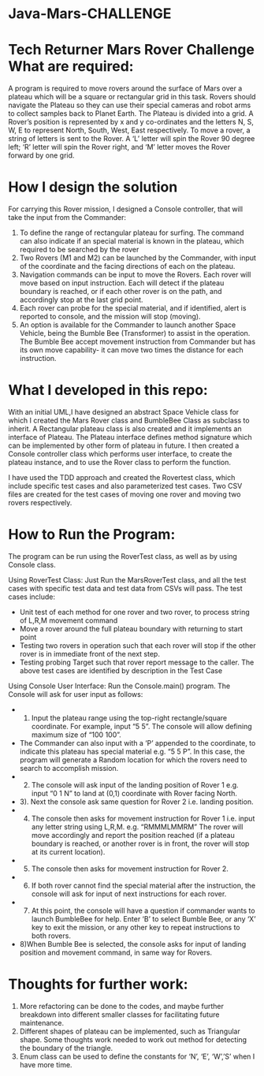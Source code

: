 # Java-Mars-CHALLENGE
Tech Returner Mars Rover Challenge
What are required:
==================
A program is required to move rovers around the surface of Mars over a plateau which will be a square or rectangular grid in this task. Rovers should navigate the Plateau so they can use their special cameras and robot arms  to collect samples back to Planet Earth.
The Plateau is divided into a grid. A Rover’s position is represented by x and y co-ordinates and the letters N, S, W, E to represent North, South, West, East respectively. To move a rover, a string of letters is sent to the Rover. A ‘L’ letter will spin the Rover 90 degree left; ‘R’ letter will spin the Rover right, and ‘M’ letter moves the Rover forward by one grid.

How I design the solution 
==========================
For carrying this Rover mission, I designed a Console controller, that will take the input from the Commander:
1.	To define the range of rectangular plateau for surfing. The command can also indicate if an special material is known in the plateau, which required to be searched by the rover
2.	Two Rovers (M1 and M2) can be launched by the Commander, with input of the coordinate and the facing directions of each on the plateau.
3.	Navigation commands can be input to move the Rovers. Each rover will move based on input instruction. Each will detect if the plateau boundary is reached, or if each other rover is on the path, and accordingly stop at the last grid point.
4.	Each rover can probe for the special material, and if identified, alert is reported to console, and the mission will stop (moving).
5.	An option is available for the Commander to launch another Space Vehicle, being the Bumble Bee (Transformer)  to assist in the operation. The Bumble Bee accept movement instruction from Commander but has its own move capability-  it can move two times the distance for each instruction.

What I developed in this repo:
=============================
With an initial UML,I have designed an abstract Space Vehicle class for which I created the Mars Rover class  and BumbleBee Class as subclass to inherit. A Rectangular plateau class is also created and it implements an interface of Plateau. The Plateau interface defines method signature which can be implemented by other form of plateau in future. I then created a Console controller class which performs user interface, to create the plateau instance, and to use the Rover class to perform the function. 

I have used the TDD approach and created the Rovertest class, which include specific test cases and also parameterized test cases. Two CSV files are created for the test cases of moving one rover and moving two rovers respectively. 

How to Run the Program:
======================
The program can be run using the RoverTest class, as well as by using Console class.

Using RoverTest Class:
Just Run the MarsRoverTest class, and all the test cases with specific test data and test data from CSVs will pass. The test cases include:
-	Unit test of each method for one rover and two rover, to process string of L,R,M movement command
-	Move a rover around the full plateau boundary with returning to start point
-	Testing two rovers in operation such that each rover will stop if the other rover is in immediate front of the next step.
-	Testing probing Target such that rover report message to the caller.
The above test cases are identified by description in the Test Case

Using Console User Interface:
Run the Console.main() program. The Console will ask for user input as follows:
-	1) Input the plateau range using the top-right rectangle/square coordinate. For example, input “5 5”. The console will allow defining maximum size of “100 100”. 
-	The Commander can also input with a ‘P’ appended to the coordinate, to indicate this plateau has special material e.g. “5 5 P”. In this case, the program will generate a Random location for which the rovers need to search to accomplish mission.
-	2) The console will ask input of the landing position of Rover 1 e.g. input “0 1 N” to land at (0,1) coordinate with Rover facing North.
-	3). Next the console ask same question for Rover 2 i.e. landing position.
-	4) The console then asks for movement instruction  for Rover 1 i.e. input any letter string using L,R,M. e.g. “RMMMLMMRM” The rover will move accordingly and report the position reached (if a plateau boundary is reached, or another rover is in front, the rover will stop at its current location).
-	5) The console then asks for movement instruction for Rover 2. 
-	6) If both rover cannot find the special material after the instruction, the console will ask for input of next instructions for each rover.
-	7) At this point, the console will have a question if commander wants to launch BumbleBee for help. Enter ‘B’ to select Bumble Bee, or any ‘X’ key to exit the mission, or any other key to repeat instructions to both rovers.
-	8)When Bumble Bee is selected, the console asks for input of landing position and movement command, in same way for Rovers.

Thoughts for further work:
=========================
1.	More refactoring can be done to the codes, and maybe further breakdown into different smaller classes for facilitating future maintenance.
2.	Different shapes of plateau can be implemented, such as Triangular shape. Some thoughts work needed to work out method for detecting the boundary of the triangle.
3.	Enum class can be used to define the constants for ‘N’, ‘E’, ‘W’,’S’ when I have more  time. 
